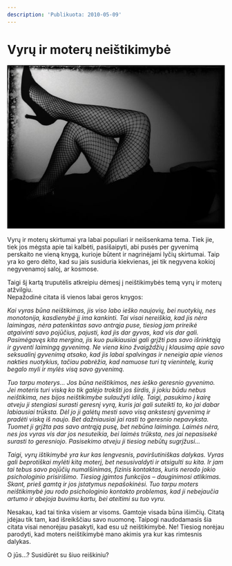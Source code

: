 ```yaml
---
description: 'Publikuota: 2010-05-09'
---
```


# Vyrų ir moterų neištikimybė

![](../../.gitbook/assets/this_adultery_is_ripe__by_falsexbeauty1.jpg)

Vyrų ir moterų skirtumai yra labai populiari ir neišsenkama tema. Tiek jie, tiek jos mėgsta apie tai kalbėti, pasišaipyti, abi pusės per gyvenimą perskaito ne vieną knygą, kurioje būtent ir nagrinėjami lyčių skirtumai. Taip yra ko gero dėlto, kad su jais susiduria kiekvienas, jei tik negyvena kokioj negyvenamoj saloj, ar kosmose.

Taigi šį kartą truputėlis atkreipiu dėmesį į neištikimybės temą vyrų ir moterų atžvilgiu.  
Nepažodinė citata iš vienos labai geros knygos:

_Kai vyras būna neištikimas, jis viso labo ieško naujovių, bei nuotykių, nes monotonija, kasdienybė jį ima kankinti. Tai visai nereiškia, kad jis nėra laimingas, nėra patenkintas savo antrąja puse, tiesiog jam prireikė atgaivinti savo pojūčius, pajusti, kad jis dar gyvas, kad vis dar gali. Pasimėgavęs kita mergina, jis kuo puikiausiai gali grįžti pas savo išrinktąją ir gyventi laimingą gyvenimą. Ne viena kino žvaigždžių į klausimą apie savo seksualinį gyvenimą atsako, kad jis labai spalvingas ir neneigia apie vienos nakties nuotykius, tačiau pabrėžia, kad namuose turi tą vienintelę, kurią begalo myli ir mylės visą savo gyvenimą._

_Tuo tarpu moterys… Jos būna neištikimos, nes ieško geresnio gyvenimo. Jei moteris turi viską ko tik galėjo trokšti jos širdis, ji jokiu būdu nebus neištikima, nes bijos neištikimybe sulaužyti idilę. Taigi, pasukimo į kairę atveju ji stengiasi surasti geresnį vyrą, kuris jai gali suteikti to, ko jai dabar labiausiai trūksta. Dėl jo ji galėtų mesti savo visą ankstesnį gyvenimą ir pradėti viską iš naujo. Bet dažniausiai jai rasti to geresnio nepavyksta. Tuomet ji grįžta pas savo antrąją pusę, bet nebūna laiminga. Laimės nėra, nes jos vyras vis dar jos nesuteikia, bei laimės trūksta, nes jai nepasisekė surasti to geresniojo. Pasisekimo atveju ji tiesiog nebūtų sugrįžusi…_

_Taigi, vyrų ištikimybė yra kur kas lengvesnis, paviršutiniškas dalykas. Vyras gali beprotiškai mylėti kitą moterį, bet nesusivaldyti ir atsigulti su kita. Ir jam tai tebus savo pojūčių numalšinimas, fizinis kontaktas, kuris nerodo jokio psichologinio prisirišimo. Tiesiog įgimtos funkcijos – dauginimosi atlikimas. Skant, prieš gamtą ir jos įstatymus nepašokinėsi. Tuo tarpu moters neištikimybė jau rodo psichologinio kontakto problemas, kad ji nebejaučia artumo ir abejoja buvimu kartu, bei ateitimi su tuo vyru._

Nesakau, kad tai tinka visiem ar visoms. Gamtoje visada būna išimčių. Citatą įdėjau tik tam, kad išreikščiau savo nuomonę. Taipogi naudodamasis šia citata visai nenorėjau pasakyti, kad esu už neištikimybė. Ne! Tiesiog norėjau parodyti, kad moters neištikimybė mano akimis yra kur kas rimtesnis dalykas.

O jūs…? Susidūrėt su šiuo reiškiniu?

